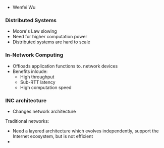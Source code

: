 - Wenfei Wu

### Distributed Systems
- Moore's Law slowing
- Need for higher computation power
- Distributed systems are hard to scale

### In-Network Computing
- Offloads application functions to. network devices
- Benefits inlcude:
	- High throughput
	- Sub-RTT latency
	- High computation speed


### INC architecture
- Changes network architecture


Traditional networks:
- Need a layered architecture which evolves independently, support the Internet ecosystem, but is not efficient
- 